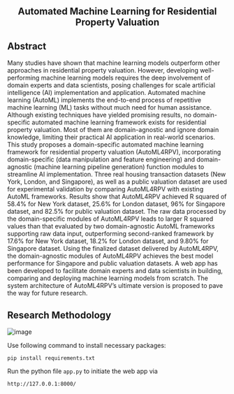 <h2 align="center">
Automated Machine Learning for Residential Property Valuation
</h2>

## Abstract

Many studies have shown that machine learning models outperform other approaches in residential property valuation. However, developing well-performing machine learning models requires the deep involvement of domain experts and data scientists, posing challenges for scale artificial intelligence (AI) implementation and application. Automated machine learning (AutoML) implements the end-to-end process of repetitive machine learning (ML) tasks without much need for human assistance. Although existing techniques have yielded promising results, no domain-specific automated machine learning framework exists for residential property valuation. Most of them are domain-agnostic and ignore domain knowledge, limiting their practical AI application in real-world scenarios. This study proposes a domain-specific automated machine learning framework for residential property valuation (AutoML4RPV), incorporating domain-specific (data manipulation and feature engineering) and domain-agnostic (machine learning pipeline generation) function modules to streamline AI implementation. Three real housing transaction datasets (New York, London, and Singapore), as well as a public valuation dataset are used for experimental validation by comparing AutoML4RPV with existing AutoML frameworks. Results show that AutoML4RPV achieved R squared of 58.4% for New York dataset, 25.6% for London dataset, 96% for Singapore dataset, and 82.5% for public valuation dataset. The raw data processed by the domain-specific modules of AutoML4RPV leads to larger R squared values than that evaluated by two domain-agnostic AutoML frameworks supporting raw data input, outperforming second-ranked framework by 17.6% for New York dataset, 18.2% for London dataset, and 9.80% for Singapore dataset. Using the finalized dataset delivered by AutoML4RPV, the domain-agnostic modules of AutoML4RPV achieves the best model performance for Singapore and public valuation datasets. A web app has been developed to facilitate domain experts and data scientists in building, comparing and deploying machine learning models from scratch. The system architecture of AutoML4RPV’s ultimate version is proposed to pave the way for future research.

## Research Methodology
![image](https://github.com/user-attachments/assets/2a453b08-4562-46c7-aed3-71bb788820ef)

Use following command to install necessary packages:

```
pip install requirements.txt
```
Run the python file `app.py` to initiate the web app via

```
http://127.0.0.1:8000/
```



